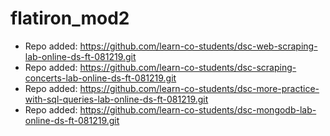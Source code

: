 # flatiron_mod2

- Repo added: https://github.com/learn-co-students/dsc-web-scraping-lab-online-ds-ft-081219.git
- Repo added: https://github.com/learn-co-students/dsc-scraping-concerts-lab-online-ds-ft-081219.git
- Repo added: https://github.com/learn-co-students/dsc-more-practice-with-sql-queries-lab-online-ds-ft-081219.git
- Repo added: https://github.com/learn-co-students/dsc-mongodb-lab-online-ds-ft-081219.git